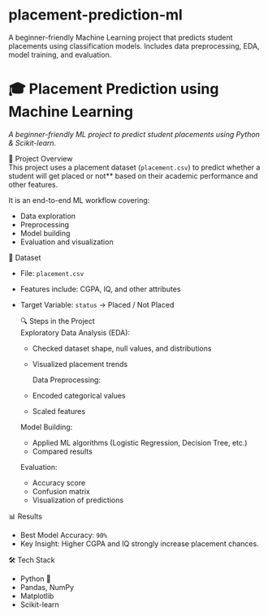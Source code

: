 # placement-prediction-ml
A beginner-friendly Machine Learning project that predicts student placements using classification models. Includes data preprocessing, EDA, model training, and evaluation.
# 🎓 Placement Prediction using Machine Learning  
*A beginner-friendly ML project to predict student placements using Python & Scikit-learn.*

 📖 Project Overview  
This project uses a placement dataset (`placement.csv`) to predict whether a student will get placed or not** based on their academic performance and other features.  

It is an end-to-end ML workflow covering:  
- Data exploration  
- Preprocessing  
- Model building  
- Evaluation and visualization  



 📂 Dataset  
- File: `placement.csv`  
- Features include: CGPA, IQ, and other attributes  
- Target Variable: `status` → Placed / Not Placed  



   🔍 Steps in the Project  
    Exploratory Data Analysis (EDA):  
   - Checked dataset shape, null values, and distributions  
   - Visualized placement trends  

     Data Preprocessing:  
   - Encoded categorical values  
   - Scaled features  

   Model Building: 
   - Applied ML algorithms (Logistic Regression, Decision Tree, etc.)  
   - Compared results  

   Evaluation:  
   - Accuracy score  
   - Confusion matrix  
   - Visualization of predictions  

 📊 Results  
- Best Model Accuracy: `90%`  
- Key Insight: Higher CGPA and IQ strongly increase placement chances.  

 🛠️ Tech Stack  
- Python 🐍  
- Pandas, NumPy  
- Matplotlib
- Scikit-learn  




